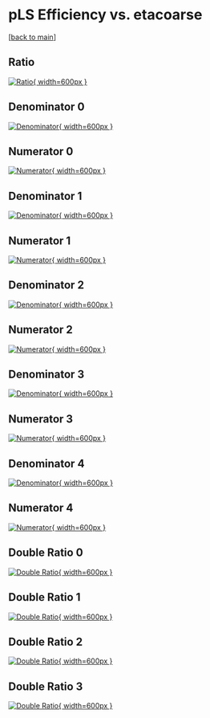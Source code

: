 # pLS Efficiency vs. etacoarse

[[back to main](./)]



## Ratio

[![Ratio](../mtv/var/pLS_base_0_-1_eff_etacoarse.png){ width=600px }](../mtv/var/pLS_base_0_-1_eff_etacoarse.pdf)

## Denominator 0

[![Denominator](../mtv/den/pLS_base_0_-1_eff_etacoarse_den0.png){ width=600px }](../mtv/den/pLS_base_0_-1_eff_etacoarse_den0.pdf)

## Numerator 0

[![Numerator](../mtv/num/pLS_base_0_-1_eff_etacoarse_num0.png){ width=600px }](../mtv/num/pLS_base_0_-1_eff_etacoarse_num0.pdf)

## Denominator 1

[![Denominator](../mtv/den/pLS_base_0_-1_eff_etacoarse_den1.png){ width=600px }](../mtv/den/pLS_base_0_-1_eff_etacoarse_den1.pdf)

## Numerator 1

[![Numerator](../mtv/num/pLS_base_0_-1_eff_etacoarse_num1.png){ width=600px }](../mtv/num/pLS_base_0_-1_eff_etacoarse_num1.pdf)

## Denominator 2

[![Denominator](../mtv/den/pLS_base_0_-1_eff_etacoarse_den2.png){ width=600px }](../mtv/den/pLS_base_0_-1_eff_etacoarse_den2.pdf)

## Numerator 2

[![Numerator](../mtv/num/pLS_base_0_-1_eff_etacoarse_num2.png){ width=600px }](../mtv/num/pLS_base_0_-1_eff_etacoarse_num2.pdf)

## Denominator 3

[![Denominator](../mtv/den/pLS_base_0_-1_eff_etacoarse_den3.png){ width=600px }](../mtv/den/pLS_base_0_-1_eff_etacoarse_den3.pdf)

## Numerator 3

[![Numerator](../mtv/num/pLS_base_0_-1_eff_etacoarse_num3.png){ width=600px }](../mtv/num/pLS_base_0_-1_eff_etacoarse_num3.pdf)

## Denominator 4

[![Denominator](../mtv/den/pLS_base_0_-1_eff_etacoarse_den4.png){ width=600px }](../mtv/den/pLS_base_0_-1_eff_etacoarse_den4.pdf)

## Numerator 4

[![Numerator](../mtv/num/pLS_base_0_-1_eff_etacoarse_num4.png){ width=600px }](../mtv/num/pLS_base_0_-1_eff_etacoarse_num4.pdf)

## Double Ratio 0

[![Double Ratio](../mtv/ratio/pLS_base_0_-1_eff_etacoarse_ratio0.png){ width=600px }](../mtv/ratio/pLS_base_0_-1_eff_etacoarse_ratio0.pdf)

## Double Ratio 1

[![Double Ratio](../mtv/ratio/pLS_base_0_-1_eff_etacoarse_ratio1.png){ width=600px }](../mtv/ratio/pLS_base_0_-1_eff_etacoarse_ratio1.pdf)

## Double Ratio 2

[![Double Ratio](../mtv/ratio/pLS_base_0_-1_eff_etacoarse_ratio2.png){ width=600px }](../mtv/ratio/pLS_base_0_-1_eff_etacoarse_ratio2.pdf)

## Double Ratio 3

[![Double Ratio](../mtv/ratio/pLS_base_0_-1_eff_etacoarse_ratio3.png){ width=600px }](../mtv/ratio/pLS_base_0_-1_eff_etacoarse_ratio3.pdf)

